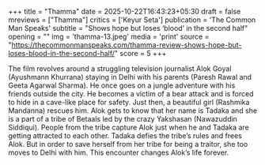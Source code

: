 +++
title = "Thamma"
date = 2025-10-22T16:43:23+05:30
draft = false
mreviews = ["Thamma"]
critics = ['Keyur Seta']
publication = 'The Common Man Speaks'
subtitle = "Shows hope but loses ‘blood’ in the second half"
opening = ""
img = 'thamma-13.jpeg'
media = 'print'
source = "https://thecommonmanspeaks.com/thamma-review-shows-hope-but-loses-blood-in-the-second-half/"
score = 5
+++

The film revolves around a struggling television journalist Alok Goyal (Ayushmann Khurrana) staying in Delhi with his parents (Paresh Rawal and Geeta Agarwal Sharma). He once goes on a jungle adventure with his friends outside the city. He becomes a victim of a bear attack and is forced to hide in a cave-like place for safety. Just then, a beautiful girl (Rashmika Mandanna) rescues him. Alok gets to know that her name is Tadaka and she is a part of a tribe of Betaals led by the crazy Yakshasan (Nawazuddin Siddiqui). People from the tribe capture Alok just when he and Tadaka are getting attracted to each other. Tadaka defies the tribe’s rules and frees Alok. But in order to save herself from her tribe for being a traitor, she too moves to Delhi with him. This encounter changes Alok’s life forever.
